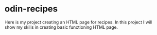 # odin-recipes
  Here is my project creating an HTML page for recipes. In this project I will show my skills in creating basic functioning HTML page.